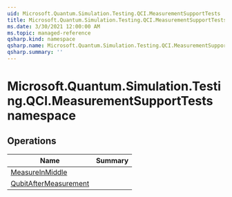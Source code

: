 ```yaml
---
uid: Microsoft.Quantum.Simulation.Testing.QCI.MeasurementSupportTests
title: Microsoft.Quantum.Simulation.Testing.QCI.MeasurementSupportTests namespace
ms.date: 3/30/2021 12:00:00 AM
ms.topic: managed-reference
qsharp.kind: namespace
qsharp.name: Microsoft.Quantum.Simulation.Testing.QCI.MeasurementSupportTests
qsharp.summary: ''
---
```


# Microsoft.Quantum.Simulation.Testing.QCI.MeasurementSupportTests namespace




<!-- summaries -->

## Operations

| Name | Summary |
|------|---------|
|[MeasureInMiddle](xref:Microsoft.Quantum.Simulation.Testing.QCI.MeasurementSupportTests.MeasureInMiddle) | |
|[QubitAfterMeasurement](xref:Microsoft.Quantum.Simulation.Testing.QCI.MeasurementSupportTests.QubitAfterMeasurement) | |


<!-- /summaries -->
